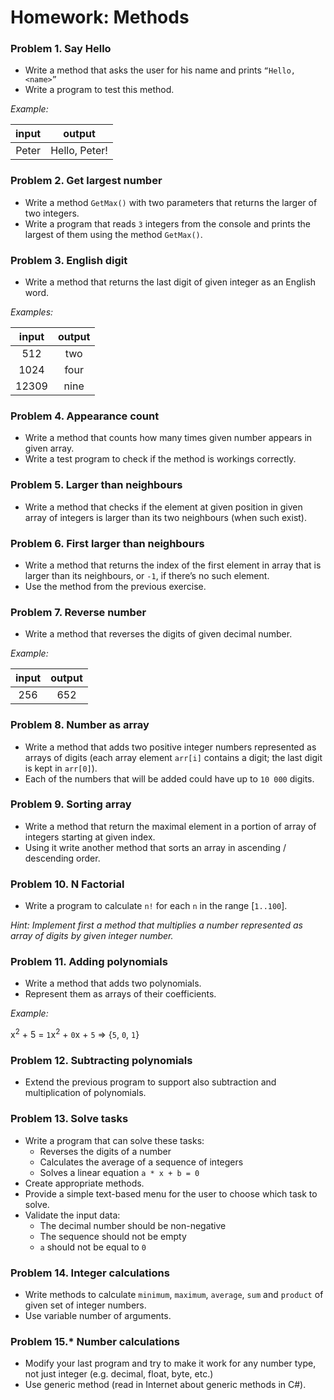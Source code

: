 Homework: Methods
=================

### Problem 1. Say Hello
*	Write a method that asks the user for his name and prints `“Hello, <name>”`
*	Write a program to test this method.

_Example:_

| input |     output    |
|:-----:|:-------------:|
| Peter | Hello, Peter! |

### Problem 2. Get largest number
*	Write a method `GetMax()` with two parameters that returns the larger of two integers.
*	Write a program that reads `3` integers from the console and prints the largest of them using the method `GetMax()`.

### Problem 3. English digit
*	Write a method that returns the last digit of given integer as an English word.

_Examples:_

| input | output |
|:-----:|:------:|
| 512   | two    |
| 1024  | four   |
| 12309 | nine   |

### Problem 4.  Appearance count
*	Write a method that counts how many times given number appears in given array.
*	Write a test program to check if the method is workings correctly.

### Problem 5. Larger than neighbours
*	Write a method that checks if the element at given position in given array of integers is larger than its two neighbours (when such exist).

### Problem 6. First larger than neighbours
*	Write a method that returns the index of the first element in array that is larger than its neighbours, or `-1`, if there’s no such element.
*	Use the method from the previous exercise.

### Problem 7. Reverse number
*	Write a method that reverses the digits of given decimal number.

_Example:_

| input | output |
|:-----:|:------:|
| 256   | 652    |

### Problem 8. Number as array
*	Write a method that adds two positive integer numbers represented as arrays of digits (each array element `arr[i]` contains a digit; the last digit is kept in `arr[0]`).
*	Each of the numbers that will be added could have up to `10 000` digits.

### Problem 9. Sorting array
*	Write a method that return the maximal element in a portion of array of integers starting at given index.
*	Using it write another method that sorts an array in ascending / descending order.

### Problem 10. N Factorial
*	Write a program to calculate `n!` for each `n` in the range [`1..100`].

_Hint: Implement first a method that multiplies a number represented as array of digits by given integer number._

### Problem 11. Adding polynomials
*	Write a method that adds two polynomials.
*	Represent them as arrays of their coefficients.

_Example:_

x<sup>2</sup> + 5 = `1`x<sup>2</sup> + `0`x + `5`	=>	{`5`, `0`, `1`}

### Problem 12. Subtracting polynomials
*	Extend the previous program to support also subtraction and multiplication of polynomials.

### Problem 13. Solve tasks
*	Write a program that can solve these tasks:
	*	Reverses the digits of a number
	*	Calculates the average of a sequence of integers
	*	Solves a linear equation `a * x + b = 0`
*	Create appropriate methods.
*	Provide a simple text-based menu for the user to choose which task to solve.
*	Validate the input data:
	*	The decimal number should be non-negative
	*	The sequence should not be empty
	*	`a` should not be equal to `0`

### Problem 14. Integer calculations
*	Write methods to calculate `minimum`, `maximum`, `average`, `sum` and `product` of given set of integer numbers.
*	Use variable number of arguments.

### Problem 15.* Number calculations
*	Modify your last program and try to make it work for any number type, not just integer (e.g. decimal, float, byte, etc.)
*	Use generic method (read in Internet about generic methods in C#).
